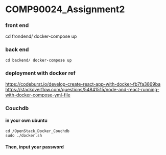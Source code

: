 # COMP90024_Assignment2

  ### front end
  cd frondend/ docker-compose up

  ### back end
    cd backend/ docker-compose up
  ### deployment with docker ref
  https://codeburst.io/develop-create-react-app-with-docker-fb7fa3869ba
  https://stackoverflow.com/questions/54841515/node-and-react-running-with-docker-compose-yml-file
  ### Couchdb
  #### in your own ubuntu
    cd /OpenStack_Docker_Couchdb
    sudo ./docker.sh
  #### Then, input your password
